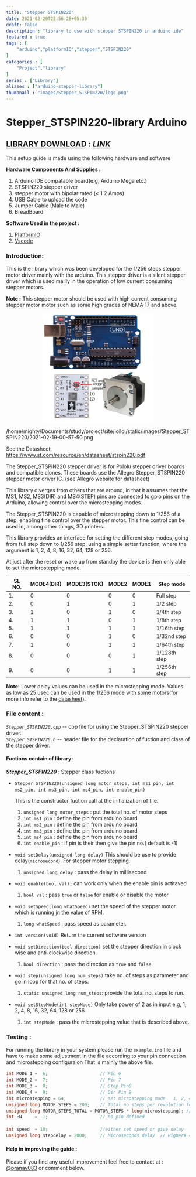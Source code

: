 ```yaml
---
title: "Stepper STSPIN220"
date: 2021-02-20T22:56:28+05:30
draft: false
description : "library to use with stepper STSPIN220 in arduino ide"
featured : true
tags : [
    "arduino","platformIO","stepper","STSPIN220"
]
categories : [
    "Project","library"
]
series : ["Library"]
aliases : ["arduino-stepper-library"]
thumbnail : "images/Stepper_STSPIN220/logo.png"
---
```


# Stepper_STSPIN220-library Arduino

<h2> <u>LIBRARY DOWNLOAD</u> : <a href="https://github.com/pranav083/Stepper_STSPIN220-library"><i><b>LINK</b></i></a></h2>
This setup guide is made using the following hardware and software

**Hardware Components And Supplies :** 
1. Arduino IDE compatable board(e.g, Arduino Mega etc.)
2. STSPIN220 stepper driver
3. stepper motor with bipolar rated (< 1.2 Amps)
4. USB Cable to upload the code
5. Jumper Cable (Male to Male)
6. BreadBoard
   
**Software Used in the project :**
1. [PlatformIO](https://platformio.org/install/ide?install=vscode)
2. [Vscode](https://code.visualstudio.com/download)
   
### **Introduction**:
This is the library which was been developed for the 1/256 steps stepper motor driver mainly with the arduino. This stepper driver is a silent stepper driver which is used mailly in the operation of low current consuming stepper motors.  

**Note :** This stepper motor should be used with high current consuming stepper motor motor such as some high grades of NEMA 17 and above. 


<p align="center">
<img align="center" width="300" height="300" class="special-img-class" src="/images/Stepper_STSPIN220/2021-02-19-00-57-50.png" alt ="arduino" title ="stepper" >
</p>
/home/mighty/Documents/study/project/site/loiloi/static/images/Stepper_STSPIN220/2021-02-19-00-57-50.png

See the Datasheet: https://www.st.com/resource/en/datasheet/stspin220.pdf

The Stepper_STSPIN220 stepper driver is for Pololu stepper driver boards
and compatible clones. These boards use the Allegro Stepper_STSPIN220
stepper motor driver IC. (see Allegro website for datasheet)

This library diverges from others that are around, in that it
assumes that the MS1, MS2, MS3(DIR) and MS4(STEP) pins are connected to gpio
pins on the Arduino, allowing control over the microstepping
modes.

The Stepper_STSPIN220 is capable of microstepping down to 1/256 of a step, enabling fine control over the stepper motor. This fine control
can be used in, among other things, 3D printers.

This library provides an interface for setting the different
step modes, going from full step down to 1/256 step, using a
simple setter function, where the argument is 1, 2, 4, 8, 16, 32, 64, 128 or 256.

At just after the reset or wake up from standby the device is then only able to 
set the microstepping mode. 


| SL NO. | MODE4(DIR) | MODE3(STCK) | MODE2 | MODE1 | Step mode      |
| ------ | ---------- | ----------- | ----- | ----- | -------------- |
| 1.     | 0          | 0           | 0     | 0     | Full      step |
| 2.     | 0          | 1           | 0     | 1     | 1/2       step |
| 3.     | 1          | 0           | 1     | 0     | 1/4th     step |
| 4.     | 1          | 1           | 0     | 1     | 1/8th     step |
| 5.     | 1          | 1           | 1     | 1     | 1/16th    step |
| 6.     | 0          | 0           | 1     | 0     | 1/32nd    step |
| 7.     | 1          | 0           | 1     | 1     | 1/64th    step |
| 8.     | 0          | 0           | 0     | 1     | 1/128th   step |
| 9.     | 0          | 0           | 1     | 1     | 1/256th   step |

**Note:**
Lower delay values can be used in the microstepping mode.
Values as low as 25 usec can be used in the 1/256 mode
with some motors(for more info refer to the [datasheet](https://www.st.com/resource/en/datasheet/stspin220.pdf)). 

### **File content :**
*`Stepper_STSPIN220.cpp`* -- cpp file for using the Stepper_STSPIN220 stepper driver.  
*`Stepper_STSPIN220.h`*  -- header file for the declaration of fuction and class of the stepper driver.
 
#### Fuctions contain of library:

***Stepper_STSPIN220*** : Stepper class fuctions  
- `Stepper_STSPIN220(unsigned long motor_steps, int ms1_pin, int ms2_pin, int ms3_pin, int ms4_pin, int enable_pin)`

    This is the constructor fuction call at the initialization of file.

     1. `unsigned long motor_steps` : put the total no. of motor steps 
     2. `int ms1_pin` : define the pin from arduino board 
     3. `int ms2_pin` : define the pin from arduino board 
     4. `int ms3_pin` : define the pin from arduino board 
     5. `int ms4_pin` : define the pin from arduino board 
     6. `int enable_pin` : if pin is their then give the pin no.( default is -1)

- `void setDelay(unsigned long delay)`
This should be use to provide delay(`microsecond`). For stepper motor stepping.
    1. `unsigned long delay` : pass the delay in millisecond

- `void enable(bool val);`
can work only when the enable pin is actitaved
    1. `bool val` : pass `true` or `false` for enable or disable the motor

- `void setSpeed(long whatSpeed)`
set the speed of the stepper motor which is running jn the value of RPM.
    1. `long whatSpeed` : pass speed as parameter.

- `int version(void)`
Return the current software version 

- `void setDirection(bool direction)`
set the stepper direction in clock wise and anti-clockwise direction.
    1. `bool direction` : pass the direction as `true` and `false`

- `void step(unsigned long num_steps)`
take no. of steps as parameter and go in loop for that no. of steps.
    1. `static unsigned long num_steps`: provide the total no. steps to run.

- `void setStepMode(int stepMode)`
Only take power of 2 as in input e.g, 1, 2, 4, 8, 16, 32, 64, 128 or 256.
    1. `int stepMode` : pass the microstepping value that is described above.

### Testing :

For running the library in your system please run the `example.ino` file and have to make some adjustment in the file according to your pin connection and microstepping configuraion That is mainly the above file.

```cpp
int MODE_1 =  6;                    // Pin 6
int MODE_2 =  7;                    // Pin 7
int MODE_3 =  8;                    // Step Pin8
int MODE_4 =  9;                    // Dir Pin 9
int microstepping = 64;             // set microstepping mode   1, 2, 4, 8, 16, 32, 64, 128 or 256.
unsigned long MOTOR_STEPS = 200;    // Total no steps per revolution for motor in full step
unsigned long MOTOR_STEPS_TOTAL = MOTOR_STEPS * long(microstepping); // Total no. of motor steps
int EN     = -1;                    // no pin defined

int speed  = 10;                    //either set speed or give delay  
unsigned long stepdelay = 2000;     // Microseconds delay  // Higher# = more rapid changes between positions, lower = softer transitions

```

#### **Help in improving the guide :** 

Please if you find any useful improvement feel free to contact at : [@pranav083](https://twitter.com/pranav083) or comment below.